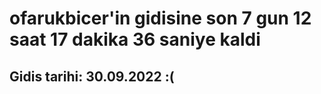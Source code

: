 # ofarukbicer'in gidisine son 7 gun 12 saat 17 dakika 36 saniye kaldi

## Gidis tarihi: 30.09.2022 :(